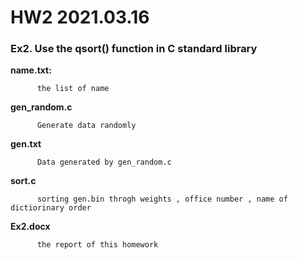 # HW2 2021.03.16


### Ex2. Use the qsort() function in C standard   library



**name.txt:**  

          the list of name

**gen_random.c** 

          Generate data randomly 

**gen.txt** 

          Data generated by gen_random.c

**sort.c** 

          sorting gen.bin throgh weights , office number , name of dictiorinary order

**Ex2.docx** 

          the report of this homework
